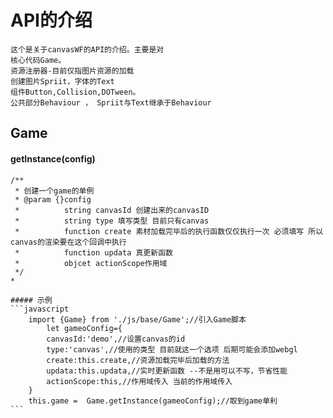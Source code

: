# API的介绍
    这个是关于canvasWF的API的介绍。主要是对
    核心代码Game。
    资源注册器-目前仅指图片资源的加载
    创建图片Spriit，字体的Text
    组件Button,Collision,DOTween。
    公共部分Behaviour ， Spriit与Text继承于Behaviour
## Game
#### getInstance(config) 
    /**
     * 创建一个game的单例
     * @param {}config 
     *          string canvasId 创建出来的canvasID 
     *          string type 填写类型 目前只有canvas 
     *          function create 素材加载完毕后的执行函数仅仅执行一次 必须填写 所以canvas的渲染要在这个回调中执行
     *          function updata 真更新函数
     *          objcet actionScope作用域
     */
    * 
    
    ##### 示例 
    ```javascript
        import {Game} from './js/base/Game';//引入Game脚本
            let gameoConfig={ 
            canvasId:'demo',//设置canvas的id
            type:'canvas',//使用的类型 目前就这一个选项 后期可能会添加webgl
            create:this.create,//资源加载完毕后加载的方法 
            updata:this.updata,//实时更新函数 --不是用可以不写，节省性能
            actionScope:this,//作用域传入 当前的作用域传入
        }
        this.game =  Game.getInstance(gameoConfig);//取到game单利  
    ```